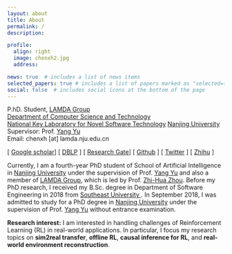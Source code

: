 ```yaml
---
layout: about
title: About
permalink: /
description: 

profile:
  align: right
  image: chenxh2.jpg
  address: 

news: true  # includes a list of news items
selected_papers: true # includes a list of papers marked as "selected={true}"
social: false  # includes social icons at the bottom of the page
---
```


P.hD. Student, <a href="http://lamda.nju.edu.cn/CH.MainPage.ashx">LAMDA Group</a><br>
  <a href="https://www.nju.edu.cn/EN/7f/6b/c7136a163691/page.htm">Department of Computer Science and Technology</a> <br />
  <a href="http://keysoftlab.nju.edu.cn/">National Key Laboratory for Novel Software Technology</a> 
  <a href="http://www.nju.edu.cn/">Nanjing University</a><br />
Supervisor: Prof. <a href="http://cs.nju.edu.cn/yuy/">Yang Yu</a> <br/>
Email: chenxh [at] lamda.nju.edu.cn <br/>

[ [Google scholar](https://scholar.google.com/citations?user=H5pguCYAAAAJ&hl=en)] [ [DBLP](https://dblp.org/pid/19/2969-1.html) ] [ [Research Gate](https://www.researchgate.net/profile/Xiong-Hui-Chen-2)] [ [Github](https://github.com/xionghuichen) ] [ [Twitter](https://twitter.com/xiong_hui_chen) ] [ [Zhihu](https://www.zhihu.com/people/chen-xiong-hui-10) ]

<p> Currently, I am a fourth-year PhD student of School of Artificial Intelligence in <a href="https://www.nju.edu.cn/EN/main.htm">Nanjing University</a> under the supervision of Prof. <a href="https://www.yuque.com/eyounx/home">Yang Yu</a> and also a member of <a href="https://www.lamda.nju.edu.cn/MainPage.ashx">LAMDA Group</a>, which is led by Prof. <a href="https://cs.nju.edu.cn/zhouzh/index.htm">Zhi-Hua Zhou</a>.  Before my PhD research, I received my B.Sc. degree in Department of Software Engineering in 2018 from <a href="https://www.seu.edu.cn/english/main.htm"> Southeast University </a> . In September 2018, I was admitted to study for a PhD degree in <a href="https://www.nju.edu.cn/EN/main.htm">Nanjing University</a>  under the supervision of  Prof. <a href="https://www.yuque.com/eyounx/home">Yang Yu</a> without entrance examination.  </p>


**Research interest:**  I am interested in handling challenges of Reinforcement Learning (RL) in real-world applications. In particular, I focus my research topics on <b>sim2real transfer</b>, <b>offline RL</b>, <b>causal inference for RL</b>, and <b>real-world environment reconstruction</b>. 


<!-- ### Highlights

1. Four of my papers are highly cited and ranked top 20 globally in recent 5 years in Google scholar metrics! See [here](https://zhuanlan.zhihu.com/p/421192644).
2. I wrote a popular book [迁移学习导论](http://jd92.wang/tlbook) to make it easy to learn, understand, and use transfer learning.
3. I lead the most popular transfer learning and semi-supervised learning projects on Github: [Transfer learning repo](https://github/jindongwang/transferlearning) [![Transfer learning repo](/assets/img/transferlearning-repo-star.jpg)](https://github/jindongwang/transferlearning) and  [Semi-supervised learning repo](https://github/torchssl/torchssl) [![SSL repo](/assets/img/torchssl-star.jpg)](https://github/stars/torchssl/torchssl)

#### Preprints

1. Yiqiang Chen, Wang Lu, <u>Jindong Wang</u>, Xin Qin, and Tao Qin. Federated Learning with Adaptive Batchnorm for Personalized Healthcare. arXiv preprint arXiv:2112.00734. [[arXiv](https://arxiv.org/abs/2112.00734)]
2. Wenxin Hou, Han Zhu, Yidong Wang, <u>Jindong Wang</u><sup>#</sup>, Tao Qin, Renjun Xu, and Takahiro Shinozaki. Exploiting Adapters for Cross-lingual Low-resource Speech Recognition. arXiv preprint arXiv:2105.11905. [[arXiv](https://arxiv.org/abs/2105.11905)] [[code](https://github.com/jindongwang/transferlearning/tree/master/code/ASR)]
3. <u>Jindong Wang</u>, Wenjie Feng, Chang Liu, Chaohui Yu, Mingxuan Du, Renjun Xu, Tao Qin, and Tie-Yan Liu. Learning Invariant Representations across Domains and Tasks. arXiv preprint arXiv:2103.05114. [[arXiv](https://arxiv.org/abs/2103.05114)]
4. Chaohui Yu, <u>Jindong Wang</u><sup>#</sup>, Chang Liu, Tao Qin, Renjun Xu, Wenjie Feng, Yiqiang Chen, and Tie-Yan Liu. Learning to match distributions for domain adaptation. arXiv preprint arXiv:2007.10791. [[arXiv](http://arxiv.org/abs/https://arxiv.org/abs/2007.10791)] -->
